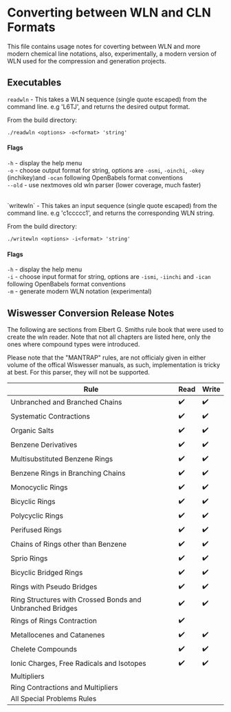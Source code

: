 # Converting between WLN and CLN Formats

This file contains usage notes for coverting between WLN and more modern chemical line notations, also, experimentally, a modern version of WLN used for the compression and generation projects. 

## Executables

`readwln` - This takes a WLN sequence (single quote escaped) from the command line. e.g 'L6TJ', and returns the desired output format.<br> 

From the build directory:<br>

```
./readwln <options> -o<format> 'string'
```

#### Flags

`-h` - display the help menu <br>
`-o` - choose output format for string, options are `-osmi`, `-oinchi`, `-okey` (inchikey)and `-ocan` following OpenBabels format conventions <br>
`--old` - use nextmoves old wln parser (lower coverage, much faster)

<br>
`writewln` - This takes an input sequence (single quote escaped) from the command line. e.g 'c1ccccc1', and returns the corresponding WLN string.<br> 

From the build directory:<br>

```
./writewln <options> -i<format> 'string'
```

#### Flags 

`-h` - display the help menu <br>
`-i` - choose input format for string, options are `-ismi`, `-iinchi` and `-ican` following OpenBabels format conventions <br>
`-m` - generate modern WLN notation (experimental)


## Wiswesser Conversion Release Notes

The following are sections from Elbert G. Smiths rule book that were used to create the wln reader. Note that not all chapters are listed here, only the ones where compound types were introduced.

Please note that the "MANTRAP" rules, are not officialy given in either volume of the offical Wiswesser manuals, as such, implementation is tricky at best. For this parser, they will not be supported. 

| Rule | Read | Write |
| ---- | ---- | ---- |
|Unbranched and Branched Chains | :heavy_check_mark: | :heavy_check_mark: | 
|Systematic Contractions | :heavy_check_mark: | :heavy_check_mark: |
|Organic Salts | :heavy_check_mark: | :heavy_check_mark: |
|Benzene Derivatives | :heavy_check_mark: | :heavy_check_mark: |
|Multisubstituted Benzene Rings | :heavy_check_mark: | :heavy_check_mark: |
|Benzene Rings in Branching Chains | :heavy_check_mark: | :heavy_check_mark: |
|Monocyclic Rings | :heavy_check_mark: | :heavy_check_mark: |
|Bicyclic Rings | :heavy_check_mark: | :heavy_check_mark: |
|Polycyclic Rings | :heavy_check_mark: | :heavy_check_mark: |
|Perifused Rings | :heavy_check_mark: | :heavy_check_mark: |
|Chains of Rings other than Benzene | :heavy_check_mark: | :heavy_check_mark: |
|Sprio Rings | :heavy_check_mark: | :heavy_check_mark: |
|Bicyclic Bridged Rings |:heavy_check_mark: | :heavy_check_mark: |
|Rings with Pseudo Bridges | :heavy_check_mark: | :heavy_check_mark: |  
|Ring Structures with Crossed Bonds and Unbranched Bridges | :heavy_check_mark: | :heavy_check_mark: |
|Rings of Rings Contraction | :heavy_check_mark: |  | 
|Metallocenes and Catanenes | :heavy_check_mark: | :heavy_check_mark: |
|Chelete Compounds | :heavy_check_mark: | :heavy_check_mark: |
|Ionic Charges, Free Radicals and Isotopes | :heavy_check_mark: | :heavy_check_mark: |
|Multipliers | | |
|Ring Contractions and Multipliers | | |
|All Special Problems Rules | | |
